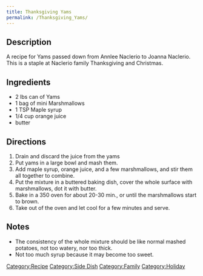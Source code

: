 ```yaml
---
title: Thanksgiving Yams
permalink: /Thanksgiving_Yams/
---
```


Description
-----------

A recipe for Yams passed down from Annlee Naclerio to Joanna Naclerio. This is a staple at Naclerio family Thanksgiving and Christmas.

Ingredients
-----------

-   2 lbs can of Yams
-   1 bag of mini Marshmallows
-   1 TSP Maple syrup
-   1/4 cup orange juice
-   butter

Directions
----------

1.  Drain and discard the juice from the yams
2.  Put yams in a large bowl and mash them.
3.  Add maple syrup, orange juice, and a few marshmallows, and stir them all together to combine.
4.  Put the mixture in a buttered baking dish, cover the whole surface with marshmallows, dot it with butter.
5.  Bake in a 350 oven for about 20-30 min., or until the marshmallows start to brown.
6.  Take out of the oven and let cool for a few minutes and serve.

Notes
-----

-   The consistency of the whole mixture should be like normal mashed potatoes, not too watery, nor too thick.
-   Not too much syrup because it may become too sweet.

[Category:Recipe](/Category:Recipe "wikilink") [Category:Side Dish](/Category:Side_Dish "wikilink") [Category:Family](/Category:Family "wikilink") [Category:Holiday](/Category:Holiday "wikilink")